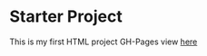 # Starter Project
This is my first HTML project
GH-Pages view [here](https://alum0003.github.io/starter)
